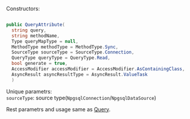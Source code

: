 Constructors:

```C#

public QueryAttribute(
  string query,
  string methodName,
  Type queryMapType = null,
  MethodType methodType = MethodType.Sync,
  SourceType sourceType = SourceType.Connection,
  QueryType queryType = QueryType.Read,
  bool generate = true,
  AccessModifier accessModifier = AccessModifier.AsContainingClass,
  AsyncResult asyncResultType = AsyncResult.ValueTask
  )

```
Unique parametrs:<br>
`sourceType`: source type(`NpgsqlConnection`/`NpgsqlDataSource`)<br>

Rest parametrs and usage same as [Query](https://github.com/SoftStoneDevelop/Gedaq.DbConnection/blob/main/Documentation/Query.md).
